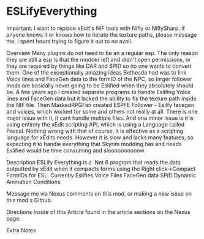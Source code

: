 # ESLifyEverything

Important: I want to replace xEdit's NIF tools with Nifly or NiflySharp, if anyone knows it or knows how to iterate the texture paths, please message me, I spent hours trying to figure it out to no avail.

Overview
Many plugins do not need to be an a regular esp. The only reason they are still a esp is that the modder left and didn't open permissions, or they are required by things like DAR and SPID so no one wants to convert them. One of the exceptionally amazing ideas Bethesda had was to link Voice lines and FaceGen data to the formID of the NPC, so larger follower mods are basically never going to be Eslified when they absolutely should be. A few years ago I created separate programs to handle Eslifing Voice lines and FaceGen data but it lacked the ability to fix the texture path inside the NIF file. Then MaskedRPGFan created ESPFE Follower - Eslify facegen and voices, which worked for some and others not really at all. There is one major issue with it, it cant handle multiple files. And one minor issue is it is using entirely the xEdit scripting API, which is using a Language called Pascal. Nothing wrong with that of course, it is effective as a scripting language for xEdits needs. However it is slow and lacks many features, so expecting it to handle everything that Skyrim modding has and needs Eslified would be time consuming and sloooooooooow. 

Description
ESLify Everything is a .Net 6 program that reads the data outputted by xEdit when it compacts forms using the Right click->Compact FormIDs for ESL. 
  Currently Eslifies
    Voice Files
    FaceGen data
    SPID
    Dynamic Animation Conditions

Message me via Nexus comments on this mod, or making a new issue on this mod's Github.

Directions
Inside of this Article found in the article sections on the Nexus page.

Extra Notes
